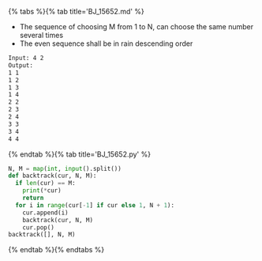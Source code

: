 {% tabs %}{% tab title='BJ_15652.md' %}

* The sequence of choosing M from 1 to N, can choose the same number several times
* The even sequence shall be in rain descending order

```txt
Input: 4 2
Output:
1 1
1 2
1 3
1 4
2 2
2 3
2 4
3 3
3 4
4 4
```

{% endtab %}{% tab title='BJ_15652.py' %}

```py
N, M = map(int, input().split())
def backtrack(cur, N, M):
  if len(cur) == M:
    print(*cur)
    return
  for i in range(cur[-1] if cur else 1, N + 1):
    cur.append(i)
    backtrack(cur, N, M)
    cur.pop()
backtrack([], N, M)
```

{% endtab %}{% endtabs %}
